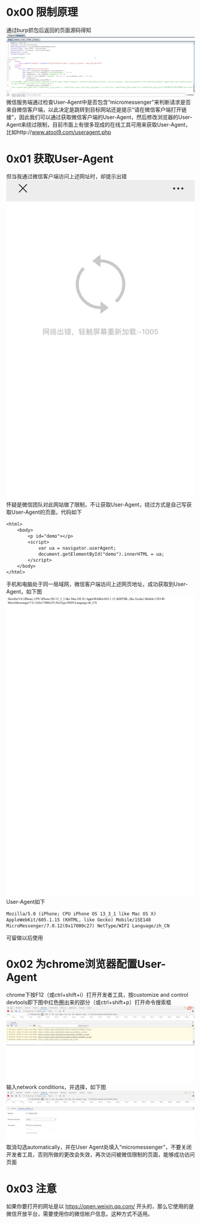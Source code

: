 # 0x00 限制原理
通过burp抓包后返回的页面源码得知  
![image](./0.png)  
微信服务端通过检查User-Agent中是否包含“micromessenger”来判断请求是否来自微信客户端，以此决定是跳转到目标网站还是提示“请在微信客户端打开链接”，因此我们可以通过获取微信客户端的User-Agent，然后修改浏览器的User-Agent来绕过限制，目前市面上有很多现成的在线工具可用来获取User-Agent，比如http://www.atool9.com/useragent.php

# 0x01 获取User-Agent
但当我通过微信客户端访问上述网址时，却提示出错  
![image](./1.png)  
怀疑是微信团队对此网站做了限制，不让获取User-Agent，绕过方式是自己写获取User-Agent的页面，代码如下  
```
<html>
    <body>
        <p id="demo"></p>
        <script>
            var ua = navigator.userAgent;
            document.getElementById("demo").innerHTML = ua;
        </script>
    </body>
</html>
```
手机和电脑处于同一局域网，微信客户端访问上述网页地址，成功获取到User-Agent，如下图  
![image](./2.png)  
User-Agent如下  
```
Mozilla/5.0 (iPhone; CPU iPhone OS 13_3_1 like Mac OS X) AppleWebKit/605.1.15 (KHTML, like Gecko) Mobile/15E148 MicroMessenger/7.0.12(0x17000c27) NetType/WIFI Language/zh_CN
```
可留做以后使用

# 0x02 为chrome浏览器配置User-Agent
chrome下按F12（或ctrl+shift+i）打开开发者工具，按customize and control devtools即下图中红色圈出来的部分（或ctrl+shift+p）打开命令搜索框  
![image](./3.png)  
输入network conditions，并选择，如下图  
![image](./4.png)  
取消勾选automatically，并在User Agent处填入“micromessenger”，不要关闭开发者工具，否则所做的更改会失效，再次访问被微信限制的页面，能够成功访问页面

# 0x03 注意
如果你要打开的网址是以 https://open.weixin.qq.com/ 开头的，那么它使用的是微信开放平台，需要使用你的微信帐户信息。这种方式不适用。
